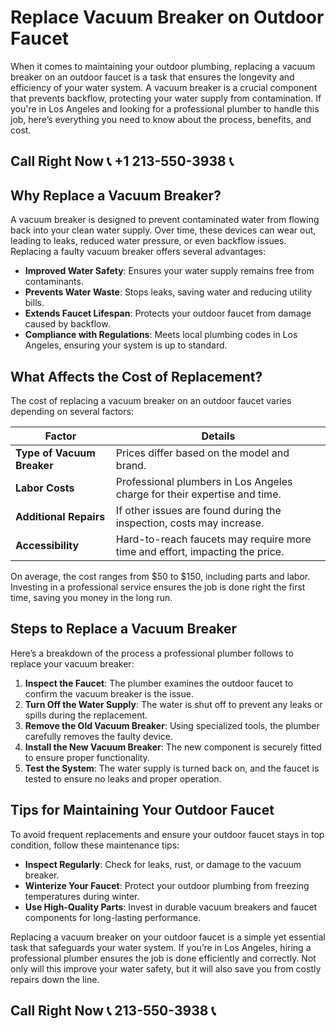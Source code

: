 # Replace Vacuum Breaker on Outdoor Faucet

When it comes to maintaining your outdoor plumbing, replacing a vacuum breaker on an outdoor faucet is a task that ensures the longevity and efficiency of your water system. A vacuum breaker is a crucial component that prevents backflow, protecting your water supply from contamination. If you're in Los Angeles and looking for a professional plumber to handle this job, here’s everything you need to know about the process, benefits, and cost.

## Call Right Now 📞 +1 213-550-3938 📞

## Why Replace a Vacuum Breaker?

A vacuum breaker is designed to prevent contaminated water from flowing back into your clean water supply. Over time, these devices can wear out, leading to leaks, reduced water pressure, or even backflow issues. Replacing a faulty vacuum breaker offers several advantages:

- **Improved Water Safety**: Ensures your water supply remains free from contaminants.
- **Prevents Water Waste**: Stops leaks, saving water and reducing utility bills.
- **Extends Faucet Lifespan**: Protects your outdoor faucet from damage caused by backflow.
- **Compliance with Regulations**: Meets local plumbing codes in Los Angeles, ensuring your system is up to standard.

## What Affects the Cost of Replacement?

The cost of replacing a vacuum breaker on an outdoor faucet varies depending on several factors:

| **Factor**               | **Details**                                                                 |
|--------------------------|-----------------------------------------------------------------------------|
| **Type of Vacuum Breaker**| Prices differ based on the model and brand.                                 |
| **Labor Costs**           | Professional plumbers in Los Angeles charge for their expertise and time.   |
| **Additional Repairs**    | If other issues are found during the inspection, costs may increase.       |
| **Accessibility**         | Hard-to-reach faucets may require more time and effort, impacting the price.|

On average, the cost ranges from $50 to $150, including parts and labor. Investing in a professional service ensures the job is done right the first time, saving you money in the long run.

## Steps to Replace a Vacuum Breaker

Here’s a breakdown of the process a professional plumber follows to replace your vacuum breaker:

1. **Inspect the Faucet**: The plumber examines the outdoor faucet to confirm the vacuum breaker is the issue.
2. **Turn Off the Water Supply**: The water is shut off to prevent any leaks or spills during the replacement.
3. **Remove the Old Vacuum Breaker**: Using specialized tools, the plumber carefully removes the faulty device.
4. **Install the New Vacuum Breaker**: The new component is securely fitted to ensure proper functionality.
5. **Test the System**: The water supply is turned back on, and the faucet is tested to ensure no leaks and proper operation.

## Tips for Maintaining Your Outdoor Faucet

To avoid frequent replacements and ensure your outdoor faucet stays in top condition, follow these maintenance tips:

- **Inspect Regularly**: Check for leaks, rust, or damage to the vacuum breaker.
- **Winterize Your Faucet**: Protect your outdoor plumbing from freezing temperatures during winter.
- **Use High-Quality Parts**: Invest in durable vacuum breakers and faucet components for long-lasting performance.

Replacing a vacuum breaker on your outdoor faucet is a simple yet essential task that safeguards your water system. If you’re in Los Angeles, hiring a professional plumber ensures the job is done efficiently and correctly. Not only will this improve your water safety, but it will also save you from costly repairs down the line.
## Call Right Now 📞 213-550-3938 📞